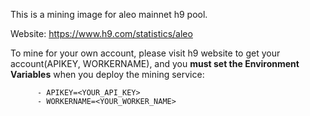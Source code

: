 This is a mining image for aleo mainnet h9 pool.

Website: https://www.h9.com/statistics/aleo

To mine for your own account, please visit h9 website to get your account(APIKEY, WORKERNAME), and you **must set the Environment Variables** when you deploy the mining service: 
```
      - APIKEY=<YOUR_API_KEY>
      - WORKERNAME=<YOUR_WORKER_NAME>
```
